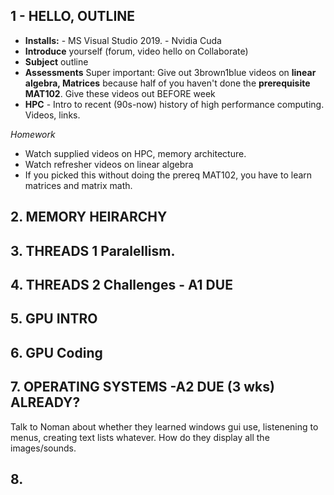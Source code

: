 

## 1 - HELLO, OUTLINE

* **Installs:** - MS Visual Studio 2019. - Nvidia Cuda
* **Introduce** yourself (forum, video hello on Collaborate)
* **Subject** outline
* **Assessments** Super important: Give out 3brown1blue videos on **linear algebra, Matrices** because half of you haven't done the **prerequisite MAT102**. Give these videos out BEFORE  week 
* **HPC** - Intro to recent (90s-now) history of high performance computing. Videos, links.

_Homework_
* Watch supplied videos on HPC, memory architecture.
* Watch refresher videos on linear algebra
* If you picked this without doing the prereq MAT102, you have to learn matrices and matrix math.

## 2. MEMORY HEIRARCHY

## 3. THREADS 1 Paralellism.

## 4. THREADS 2 Challenges      - A1 DUE

## 5. GPU INTRO

## 6. GPU Coding

## 7. OPERATING SYSTEMS         -A2 DUE (3 wks) ALREADY?
Talk to Noman about whether they learned windows gui use, listenening to menus, creating text lists whatever.
How do they display all the images/sounds.

## 8. 